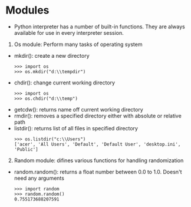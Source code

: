 # Modules
- Python interpreter has a number of built-in functions. They are always available for use in every interpreter session. 
1. Os module: Perform many tasks of operating system
- mkdir(): create a new directory
    ```
    >>> import os
    >>> os.mkdir("d:\\tempdir")
    ```
- chdir(): change current working directory
    ```
    >>> import os
    >>> os.chdir("d:\\temp")
    ```
- getcdw(): returns name off current working directory
- rmdir(): removes a specified directory either with absolute or relative path
- listdir(): returns list of all files in specified directory
    ```
    >>> os.listdir("c:\\Users")
    ['acer', 'All Users', 'Default', 'Default User', 'desktop.ini', 'Public']
    ```
2. Random module: difines various functions for handling randomization
- random.random(): returns a float number between 0.0 to 1.0. Doesn't need any arguments
    ```
    >>> import random
    >>> random.random()
    0.755173688207591
    ```

